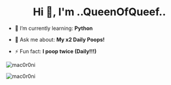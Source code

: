<h1 align="center">Hi 👋, I'm ..QueenOfQueef..</h1>

- 🌱 I’m currently learning: **Python**

- 💬 Ask me about: **My x2 Daily Poops!**

- ⚡ Fun fact: **I poop twice (Daily!!!)**

<p align="left"> <img src="https://komarev.com/ghpvc/?username=mac0r0ni&label=Profile%20views&color=ff0000&style=plastic" alt="mac0r0ni" /> </p>
<img align="center" src="https://github-readme-stats.vercel.app/api?username=mac0r0ni&show_icons=true&locale=en" alt="mac0r0ni" />


<!---
Mac0r0ni/Mac0r0ni is a ✨ special ✨ repository because its `README.md` (this file) appears on your GitHub profile.
You can click the Preview link to take a look at your changes.
--->
